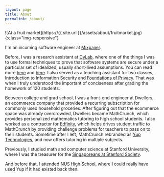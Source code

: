 ```yaml
---
layout: page
title: About
permalink: /about/
---
```


![At a fruit market](https://{{ site.url }}/assets/about/fruitmarket.jpg){:class="img-responsive"}

I'm an incoming software engineer at [Mixpanel](https://mixpanel.com/).

Before, I was a research assistant at [CyLab](https://www.cylab.cmu.edu/),
where one of the things I was to use formal techniques to prove that software systems are secure under 
a particular set of idealized, usually short-lived assumptions.
You can read more [here](http://dl.acm.org/citation.cfm?id=3035926) 
and [here](http://dl.acm.org/citation.cfm?id=2790516).
I also served as a teaching assistant for two classes,
Introduction to Information Security and [Foundations of Privacy](https://www.ece.cmu.edu/~ece734/).
That was when I truly understood the important
of conciseness after grading the homework of 120 students. 

Between college and grad school, I was a front-end engineer at Dwellers, 
an ecommerce company that provided a recurring subscription for commonly used household groceries.
After figuring out that the ecommerce space was already overcrowded,
Dwellers became MathCrunch, 
which provides personalized mathematics tutoring to high school students. 
I also worked as a contractor for [Edfinity](https://edfinity.com/), 
which helps drives student traffic to MathCrunch by providing
challenge problems for teachers to pass on to their students. 
Sometime after I left, MathCrunch rebranded as [Yup Technologies](https://www.yup.com/),
and now offers tutoring in multiple subjects.

Previously, I studied math and computer science at Stanford University, 
where I was the treasurer for the [Singaporeans at Stanford Society](https://sas.stanford.edu/).

And before that, I attended [NUS High School](http://www.nushigh.edu.sg/), 
where I could really have used Yup if it had existed back then. 


